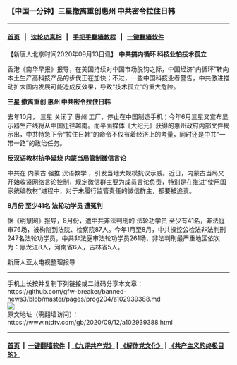 ### 【中国一分钟】三星撤离重创惠州 中共密令拉住日韩
------------------------

#### [首页](https://github.com/gfw-breaker/banned-news3/blob/master/README.md) &nbsp;&nbsp;|&nbsp;&nbsp; [法轮功真相](https://github.com/begood0513/basic/blob/master/README.md)  &nbsp;&nbsp;|&nbsp;&nbsp; [手把手翻墙教程](https://github.com/gfw-breaker/guides/wiki)  &nbsp;&nbsp;|&nbsp;&nbsp; [一键翻墙软件](https://github.com/gfw-breaker/nogfw/blob/master/README.md)  



<div><div class="post_content" itemprop="articleBody">
 <p>
  【新唐人北京时间2020年09月13日讯】
  <strong>
   中共搞内循环 科技业怕技术孤立
  </strong>
 </p>
 <p>
  香港《南华早报》报导，在美国持续对中国市场脱钩之际，中国经济“内循环”转向本土生产高科技产品的步伐正在加快；不过，一些中国科技业者警告，中共激进推动扩大国内发展可能造成反效果，导致“技术孤立”的重大危险。
 </p>
 <p>
  <strong>
   <ok href="https://www.ntdtv.com/gb/三星.htm">
    三星
   </ok>
   撤离重创
   <ok href="https://www.ntdtv.com/gb/惠州.htm">
    惠州
   </ok>
   中共密令拉住日韩
  </strong>
 </p>
 <p>
  去年10月，
  <ok href="https://www.ntdtv.com/gb/三星.htm">
   三星
  </ok>
  关闭了
  <ok href="https://www.ntdtv.com/gb/惠州.htm">
   惠州
  </ok>
  工厂，停止在中国制造手机；今年6月三星又宣布显示器生产线将从中国迁往越南。而平面媒体《大纪元》获得的惠州政府内部文件揭示出，中共特急下令“拉住日韩”的命令不仅有着经济上的考量，同时还是中共“一带一路”的政治任务。
 </p>
 <p>
  <strong>
   反汉语教材抗争延烧 内蒙当局管制微信言论
  </strong>
 </p>
 <p>
  中共在
  <ok href="https://www.ntdtv.com/gb/内蒙古.htm">
   内蒙古
  </ok>
  强推
  <ok href="https://www.ntdtv.com/gb/汉语教学.htm">
   汉语教学
  </ok>
  ，引发当地大规模抗议示威。近日，内蒙古当局又开始收紧网络言论控制，规定微信群主要为成员言论负责，特别是在推进“使用国家统编教材”进程中，对于未履行监管责任的微信群主，都要被追责。
 </p>
 <p>
  <strong>
   8月份 至少41名
   <ok href="https://www.ntdtv.com/gb/法轮功学员.htm">
    法轮功学员
   </ok>
   遭冤判
  </strong>
 </p>
 <p>
  据《明慧网》报导，8月份，遭中共非法判刑的
  <ok href="https://www.ntdtv.com/gb/法轮功学员.htm">
   法轮功学员
  </ok>
  至少有41名，非法庭审76场，被构陷到法院、检察院87人。今年1月至8月，中共操控公检法非法判刑247名法轮功学员，中共非法庭审法轮功学员261场，非法判刑最严重地区依次为：黑龙江8人，河南省6人，吉林省5人。
 </p>
 <p>
  新唐人亚太电视整理报导
 </p>
 <div class="single_ad">
 </div>
</div>
</div>
<hr/>
手机上长按并复制下列链接或二维码分享本文章：<br/>
https://github.com/gfw-breaker/banned-news3/blob/master/pages/prog204/a102939388.md <br/>
<a href='https://github.com/gfw-breaker/banned-news3/blob/master/pages/prog204/a102939388.md'><img src='https://github.com/gfw-breaker/banned-news3/blob/master/pages/prog204/a102939388.md.png'/></a> <br/>
原文地址（需翻墙访问）：https://www.ntdtv.com/gb/2020/09/12/a102939388.html


------------------------
#### [首页](https://github.com/gfw-breaker/banned-news3/blob/master/README.md) &nbsp;|&nbsp; [一键翻墙软件](https://github.com/gfw-breaker/nogfw/blob/master/README.md) &nbsp;| [《九评共产党》](https://github.com/gfw-breaker/9ping.md/blob/master/README.md#九评之一评共产党是什么) | [《解体党文化》](https://github.com/gfw-breaker/jtdwh.md/blob/master/README.md) | [《共产主义的终极目的》](https://github.com/gfw-breaker/gczydzjmd.md/blob/master/README.md)


<img src='http://gfw-breaker.win/banned-news3/pages/prog204/a102939388.md' width='0px' height='0px'/>